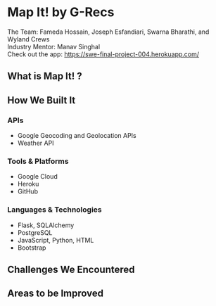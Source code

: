 # Map It! by G-Recs
The Team: Fameda Hossain, Joseph Esfandiari, Swarna Bharathi, and Wyland Crews<br>
Industry Mentor: Manav Singhal<br>
Check out the app: https://swe-final-project-004.herokuapp.com/
## What is Map It! ?
## How We Built It
### APIs
- Google Geocoding and Geolocation APIs
- Weather API
### Tools & Platforms
- Google Cloud
- Heroku
- GitHub
### Languages & Technologies
- Flask, SQLAlchemy
- PostgreSQL
- JavaScript, Python, HTML
- Bootstrap
## Challenges We Encountered
## Areas to be Improved
